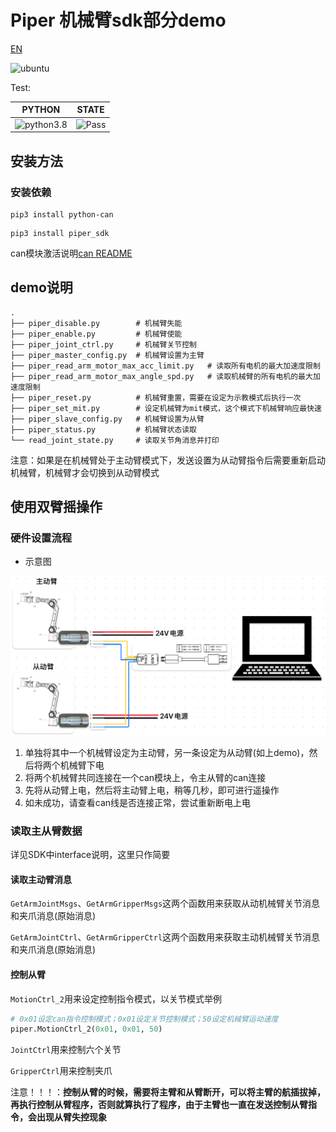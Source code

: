 # Piper 机械臂sdk部分demo

[EN](README(EN).MD)

![ubuntu](https://img.shields.io/badge/Ubuntu-20.04-orange.svg)

Test:

|PYTHON |STATE|
|---|---|
|![python3.8](https://img.shields.io/badge/Python-3.8-blue.svg)|![Pass](https://img.shields.io/badge/Pass-blue.svg)|

## 安装方法

### 安装依赖

```shell
pip3 install python-can
```

```shell
pip3 install piper_sdk
```

can模块激活说明[can README](./can_config.MD)

## demo说明

```shell
.
├── piper_disable.py        # 机械臂失能
├── piper_enable.py         # 机械臂使能
├── piper_joint_ctrl.py     # 机械臂关节控制
├── piper_master_config.py  # 机械臂设置为主臂
├── piper_read_arm_motor_max_acc_limit.py   # 读取所有电机的最大加速度限制
├── piper_read_arm_motor_max_angle_spd.py   # 读取机械臂的所有电机的最大加速度限制
├── piper_reset.py          # 机械臂重置，需要在设定为示教模式后执行一次
├── piper_set_mit.py        # 设定机械臂为mit模式，这个模式下机械臂响应最快速
├── piper_slave_config.py   # 机械臂设置为从臂
├── piper_status.py         # 机械臂状态读取
└── read_joint_state.py     # 读取关节角消息并打印
```

注意：如果是在机械臂处于主动臂模式下，发送设置为从动臂指令后需要重新启动机械臂，机械臂才会切换到从动臂模式

## 使用双臂摇操作

### 硬件设置流程

- 示意图

![ ](./asserts/接线图.PNG)

1. 单独将其中一个机械臂设定为主动臂，另一条设定为从动臂(如上demo)，然后将两个机械臂下电
2. 将两个机械臂共同连接在一个can模块上，令主从臂的can连接
3. 先将从动臂上电，然后将主动臂上电，稍等几秒，即可进行遥操作
4. 如未成功，请查看can线是否连接正常，尝试重新断电上电

### 读取主从臂数据

详见SDK中interface说明，这里只作简要

#### 读取主动臂消息

`GetArmJointMsgs`、`GetArmGripperMsgs`这两个函数用来获取从动机械臂关节消息和夹爪消息(原始消息)

`GetArmJointCtrl`、`GetArmGripperCtrl`这两个函数用来获取主动机械臂关节消息和夹爪消息(原始消息)

#### 控制从臂

`MotionCtrl_2`用来设定控制指令模式，以关节模式举例

```python
# 0x01设定can指令控制模式；0x01设定关节控制模式；50设定机械臂运动速度
piper.MotionCtrl_2(0x01, 0x01, 50)
```

`JointCtrl`用来控制六个关节

`GripperCtrl`用来控制夹爪

注意！！！：**控制从臂的时候，需要将主臂和从臂断开，可以将主臂的航插拔掉，再执行控制从臂程序，否则就算执行了程序，由于主臂也一直在发送控制从臂指令，会出现从臂失控现象**
